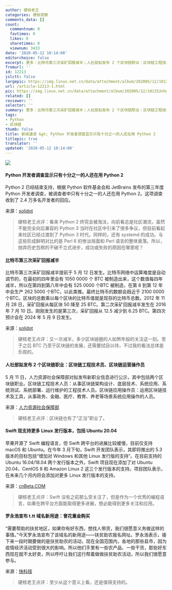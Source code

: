 ```yaml
---
author: 硬核老王
categories: 硬核观察
comments_data: []
count:
  commentnum: 0
  favtimes: 0
  likes: 0
  sharetimes: 0
  viewnum: 3433
date: '2020-05-12 10:14:00'
editorchoice: false
excerpt: 更多：比特币第三次采矿回报减半；人社部拟发布 2 个区块链职业：区块链工程技术员、区块链运营操作员
fromurl: ''
id: 12213
islctt: false
largepic: https://img.linux.net.cn/data/attachment/album/202005/12/101352nhg8fipc8f0m3v3z.jpg
url: /article-12213-1.html
pic: https://img.linux.net.cn/data/attachment/album/202005/12/101352nhg8fipc8f0m3v3z.jpg.thumb.jpg
related: []
reviewer: ''
selector: ''
summary: 更多：比特币第三次采矿回报减半；人社部拟发布 2 个区块链职业：区块链工程技术员、区块链运营操作员
tags:
- Python
- 区块链
thumb: false
title: 新闻速读 &gt; Python 开发者调查显示只有十分之一的人还在用 Python 2
titlepic: true
translator: ''
updated: '2020-05-12 10:14:00'
---
```


![](/data/attachment/album/202005/12/101352nhg8fipc8f0m3v3z.jpg)


#### Python 开发者调查显示只有十分之一的人还在用 Python 2


Python 2 已经结束支持，根据 Python 软件基金会和 JetBrains 发布的第三年度 Python 开发者调查，被调查者中只有十分之一的人还在用 Python 2。这项调查收到了 2.4 万多名开发者的回应。


来源：[solidot](https://www.solidot.org/story?sid=64327)



> 
> 硬核老王点评：看来 Python 2 终究会被淘汰，向前看总是社区潮流，虽然不能完全向后兼容的 Python 3 当时在社区中引来了很多争议，但目前看起来社区已经过渡到了 Python 3 时代。同样的，还有 systemd 的成功。与这些形成鲜明对比的是 Perl 6 的惨淡局面和 Perl 语言的整体衰落。所以，抛弃历史包袱的不破不立式进步，成功或失败的原因在哪里呢？
> 
> 
> 


#### 比特币第三次采矿回报减半


比特币第三次采矿回报减半提前于 5 月 12 日发生。比特币网络中运算难度是自动调节的，在最初的四年里会有 1050 0000 个 BTC 被制造出来，这个数值每四年减半，所以在第四到第八年中会有 525 0000 个BTC 被制造，在第 8 到第 12 年中会生产 262 5000 个BTC，以此类推。最终比特币的数额会趋近于 2100 0000 个BTC。区块的总数乘以每个区块的比特币值就是现存的比特币总数。2012 年 11 月 28 日，采矿回报从每区块 50 降至 25 BTC。第二次采矿回报减半发生在 2016 年 7 月 10 日。刚刚发生的是第三次，采矿回报从 12.5 减少到 6.25 BTC。第四次预计会在 2024 年 5 月 9 日发生。


来源：[solidot](https://www.solidot.org/story?sid=64329)



> 
> 硬核老王点评：又一次减半，多少区块链圈的人如熬年般的关注这一刻。至于之后 BTC 乃至于区块链的发展，还需要拭目以待，不过我的看法总体是乐观的。
> 
> 
> 


#### 人社部拟发布 2 个区块链职业：区块链工程技术员、区块链运营操作员


5 月 11 日，人力资源社会保障部对拟发布新职业信息进行公示，其中包括两个区块链职业。区块链工程技术人员：从事区块链架构设计、底层技术、系统应用、系统测试、系统部署、运行维护的工程技术人员。区块链应用操作员：运用区块链技术及工具，从事政务、金融、医疗、教育、养老等场景系统应用操作的人员。


来源：[人力资源社会保障部](http://www.mohrss.gov.cn/SYrlzyhshbzb/zwgk/gggs/tg/202005/t20200511_368176.html)



> 
> 硬核老王点评：区块链也有了“正当”职业了。
> 
> 
> 


#### Swift 现支持更多 Linux 发行版本，包括 Ubuntu 20.04


苹果开源了 Swift 编程语言，但 Swift 跨平台的进展比较缓慢，目前仅支持 macOS 和 Ubuntu。在今年 3 月下旬，Swift 开发团队表示，其即将推出的 5.3 版本的目标包括“增加对 Windows 和其他 Linux 发行版的支持”。在目前支持的 Ubuntu 16.04/18.04 两个发行版本之外，Swift 项目现在添加了对 Ubuntu 20.04、CentOS 8 和 Amazon Linux 2 这三个发行版本的支持。项目团队表示，在未来几个月内将会添加对更多 Linux 发行版本的支持。


来源：[cnBeta.COM](https://www.cnbeta.com/articles/tech/977633.htm)



> 
> 硬核老王点评：Swift 没有之前那么受关注了，但是作为一个优秀的编程语言，如果在跨平台方面能取得更多进展，想必能得到更多关注和应用。
> 
> 
> 


#### 罗永浩宣布 t.tt 域名新用途：曾花重金购买


“需要帮助的扶贫地区，如果你有好东西，想找人带货，我们很愿意义务做这样的事情。”今天罗永浩宣布了该域名的新用途——扶贫助农报名网址。罗永浩表示，接下来一段时期要做的是扶贫助农的活动，现在全国范围内，各地的那些县市，因为疫情经济活动受到很大的影响。所以他们手里有一些农产品、一些干货，那些好东西现在就不太好卖，所以呼吁让我们这行帮着做做扶贫助农活动，所以我们很愿意参与。


来源：[快科技](https://www.cnbeta.com/articles/tech/977507.htm)



> 
> 硬核老王点评：至少从这个意义上看，还是值得支持的。
> 
> 
>